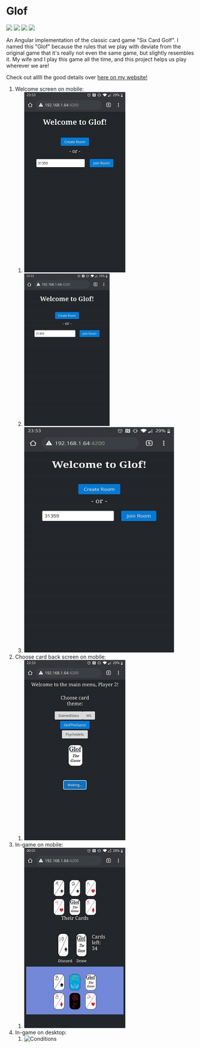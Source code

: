 # Glof
![](https://img.shields.io/github/stars/MasonStooksbury/Glof)
![](https://img.shields.io/github/forks/MasonStooksbury/Glof)
![](https://img.shields.io/github/license/MasonStooksbury/Glof)
![](https://img.shields.io/twitter/url?url=https%3A%2F%2Fgithub.com%2FMasonStooksbury%2FGlof)

An Angular implementation of the classic card game "Six Card Golf".  I named this "Glof" because the rules that we play with deviate from the original game that it's really not even the same game, but slightly resembles it. My wife and I play this game all the time, and this project helps us play wherever we are!

Check out alllll the good details over [here on my website!](https://masonstooksbury.wixsite.com/portfolio/glof)



1. Welcome screen on mobile:
    1. ![General](https://github.com/MasonStooksbury/Glof/blob/master/demo-pictures/welcome-screen.jpg)
    2. <img src="https://github.com/MasonStooksbury/Glof/blob/master/demo-pictures/welcome-screen.jpg" width="50%" height="50%">
    3. <img src="https://github.com/MasonStooksbury/Glof/blob/master/demo-pictures/welcome-screen.jpg" width="400" height="600">
2. Choose card back screen on mobile:
    1. ![Triggers](https://github.com/MasonStooksbury/Glof/blob/master/demo-pictures/choose-card-back.jpg)
3. In-game on mobile:
    1. ![Actions](https://github.com/MasonStooksbury/Glof/blob/master/demo-pictures/phone-example.jpg)
4. In-game on desktop:
    1. ![Conditions](https://github.com/MasonStooksbury/Glof/blob/master/demo-pictures/glof-demo-new.jpg)
